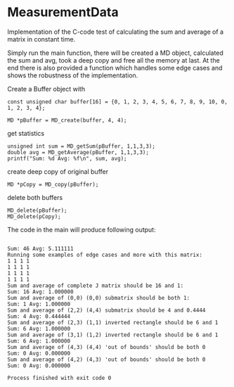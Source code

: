# MeasurementData
Implementation of the C-code test of calculating the sum and average of a matrix in constant time.

Simply run the main function, there will be created a MD object, calculated the sum and avg, took a deep copy and free all the memory at last.
At the end there is also provided a function which handles some edge cases and shows the robustness of the implementation.

Create a Buffer object with
```
const unsigned char buffer[16] = {0, 1, 2, 3, 4, 5, 6, 7, 8, 9, 10, 0, 1, 2, 3, 4};

MD *pBuffer = MD_create(buffer, 4, 4);
```

get statistics 
```
unsigned int sum = MD_getSum(pBuffer, 1,1,3,3);
double avg = MD_getAverage(pBuffer, 1,1,3,3);
printf("Sum: %d Avg: %f\n", sum, avg);
```

create deep copy of original buffer
```
MD *pCopy = MD_copy(pBuffer);
```
delete both buffers
```
MD_delete(pBuffer);
MD_delete(pCopy);
```


The code in the main will produce following output:
```

Sum: 46 Avg: 5.111111
Running some examples of edge cases and more with this matrix:
1 1 1 1 
1 1 1 1 
1 1 1 1 
1 1 1 1 
Sum and average of complete J matrix should be 16 and 1:
Sum: 16 Avg: 1.000000
Sum and average of (0,0) (0,0) submatrix should be both 1:
Sum: 1 Avg: 1.000000
Sum and average of (2,2) (4,4) submatrix should be 4 and 0.4444 
Sum: 4 Avg: 0.444444
Sum and average of (2,3) (1,1) inverted rectangle should be 6 and 1 
Sum: 6 Avg: 1.000000
Sum and average of (3,1) (1,2) inverted rectangle should be 6 and 1 
Sum: 6 Avg: 1.000000
Sum and average of (4,3) (4,4) 'out of bounds' should be both 0 
Sum: 0 Avg: 0.000000
Sum and average of (4,2) (4,3) 'out of bounds' should be both 0 
Sum: 0 Avg: 0.000000

Process finished with exit code 0

```
